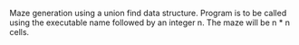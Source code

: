 Maze generation using a union find data structure. Program is to be called using the executable name followed by an integer n. The maze will be n * n cells.
